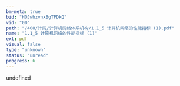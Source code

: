 ```yaml
---
bm-meta: true
bid: "HOJwhzvnxBgTPDkQ"
vid: "00"
path: "/408/计网/计算机网络体系机构/1.1_5 计算机网络的性能指标 (1).pdf"
name: "1.1_5 计算机网络的性能指标 (1)"
ext: pdf
visual: false
type: "unknown"
status: "unread"
progress: 6
---
```

undefined